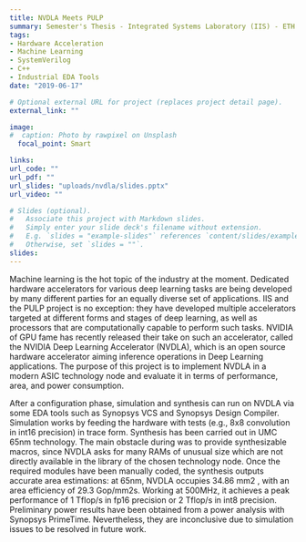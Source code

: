 ```yaml
---
title: NVDLA Meets PULP
summary: Semester's Thesis - Integrated Systems Laboratory (IIS) - ETH Zurich
tags:
- Hardware Acceleration
- Machine Learning
- SystemVerilog
- C++
- Industrial EDA Tools
date: "2019-06-17"

# Optional external URL for project (replaces project detail page).
external_link: ""

image:
#  caption: Photo by rawpixel on Unsplash
  focal_point: Smart

links:
url_code: ""
url_pdf: ""
url_slides: "uploads/nvdla/slides.pptx"
url_video: ""

# Slides (optional).
#   Associate this project with Markdown slides.
#   Simply enter your slide deck's filename without extension.
#   E.g. `slides = "example-slides"` references `content/slides/example-slides.md`.
#   Otherwise, set `slides = ""`.
slides: 
---
```

Machine learning is the hot topic of the industry at the moment. Dedicated hardware accelerators for various deep learning tasks are being developed by many different parties for an equally diverse set of applications. IIS and the PULP project is no exception: they have developed multiple accelerators targeted at different forms and stages of deep learning, as well as processors that are computationally capable to perform such tasks.
NVIDIA of GPU fame has recently released their take on such an accelerator, called the NVIDIA Deep Learning Accelerator (NVDLA), which is an open source hardware accelerator aiming inference operations in Deep Learning applications. The purpose of this project is to implement NVDLA in a modern ASIC technology node and evaluate it in terms of performance, area, and power consumption.

After a configuration phase, simulation and synthesis can run on NVDLA via some EDA tools such as Synopsys VCS and Synopsys Design Compiler. Simulation works by feeding the hardware with tests (e.g., 8x8 convolution in int16 precision) in trace form. Synthesis has been carried out in UMC 65nm technology. The main obstacle during was to provide synthesizable macros, since NVDLA asks for many RAMs of unusual size which are not directly available in the library of the chosen technology node. Once the required modules have been manually coded, the synthesis outputs accurate area estimations: at 65nm, NVDLA occupies 34.86 mm2 , with an area efficiency of 29.3 Gop/mm2s. Working at 500MHz, it achieves a peak performance of 1 Tflop/s in fp16 precision or 2 Tflop/s in int8 precision. 
Preliminary power results have been obtained from a power analysis with Synopsys PrimeTime. Nevertheless, they are inconclusive due to simulation issues to be resolved in future work.
